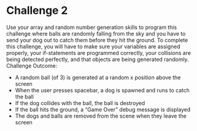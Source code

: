 # Challenge 2

Use your array and random number generation skills to program this challenge where balls are randomly falling from the sky and you have to send your dog out to catch them before they hit the ground. To complete this challenge, you will have to make sure your variables are assigned properly, your if-statements are programmed correctly, your collisions are being detected perfectly, and that objects are being generated randomly.
Challenge Outcome:
- A random ball (of 3) is generated at a random x position above the screen
- When the user presses spacebar, a dog is spawned and runs to catch the ball
- If the dog collides with the ball, the ball is destroyed
- If the ball hits the ground, a “Game Over” debug message is displayed
- The dogs and balls are removed from the scene when they leave the screen
